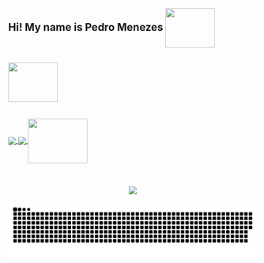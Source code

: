 

## Hi! My name is Pedro Menezes  <img align="center" width="100" height="80" src="https://media.tenor.com/-Gm4BBfce-MAAAAi/babyyoda.gif">

  ## <img align="center"  width="100" height="80" src="https://media.tenor.com/images/8d61fe1b532f194dc6a892305b528a9e/tenor.gif">
 
  
  </br>
 
 

<div >
  <a href="https://github.com/euconstante">
  <img height="130em"   align="center" src="https://github-readme-stats.vercel.app/api?username=pjmenezes&show_icons=true&theme=gruvbox&include_all_commits=true&count_private=true"/>
  <img height="130em"  align="center" src="https://github-readme-stats.vercel.app/api/top-langs/?username=pjmenezes&&layout=compact&hide=shell&theme=gruvbox"/> 
   <img align="center"  width="120" height="90" src="https://c.tenor.com/k6ObkVLNzF4AAAAj/mandalorian-baby-yoda.gif">
</div>
 
    

 <br>
<div  align="center"> 
  
  ##
  
  <a href="https://www.linkedin.com/in/pedrojemeson/" target="_blank"><img src="https://img.shields.io/badge/-LinkedIn-%230077B5?style=for-the-badge&logo=linkedin&logoColor=white" target="_blank"></a> 
 
  ![Snake animation](https://github.com/euconstante/euconstante/blob/output/github-contribution-grid-snake.svg)
 
</div>
